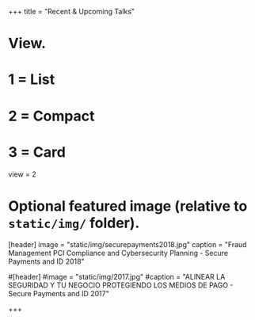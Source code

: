 +++
title = "Recent & Upcoming Talks"

# View.
#   1 = List
#   2 = Compact
#   3 = Card
view = 2

# Optional featured image (relative to `static/img/` folder).
[header]
image = "static/img/securepayments2018.jpg"
caption = "Fraud Management PCI Compliance and Cybersecurity Planning - Secure Payments and ID 2018"

#[header]
#image = "static/img/2017.jpg"
#caption = "ALINEAR LA SEGURIDAD Y TU NEGOCIO PROTEGIENDO LOS MEDIOS DE PAGO - Secure Payments and ID 2017"

+++
